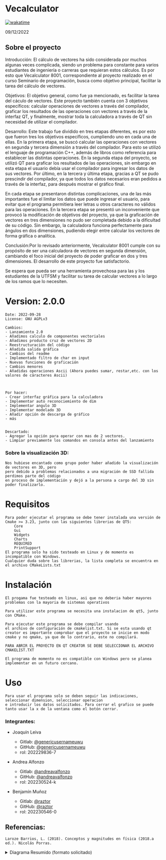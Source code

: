 # Vecalculator
[![wakatime](https://wakatime.com/badge/user/5be7d1e2-7411-4f5d-9f82-c9a643da22e2/project/9aafb881-995a-4634-9ffa-40e64411f340.svg)](https://wakatime.com/badge/user/5be7d1e2-7411-4f5d-9f82-c9a643da22e2/project/9aafb881-995a-4634-9ffa-40e64411f340)

09/12/2022

## Sobre el proyecto
Introducción: El cálculo de vectores ha sido considerada por muchos algunas veces complicada, siendo un problema para constante para varios estudiantes de ingeniería o carreras que requieran estos cálculos. Es por esto que Vecalculator 8001, correspondiente al proyecto realizado en el curso Seminario de programación, busca como objetivo principal, facilitar la tarea del cálculo de vectores. 

Objetivos: El objetivo general, como fue ya mencionado, es facilitar la tarea del cáculo de vectores. Este proyecto también cuenta con 3 objetivos específicos: calcular operaciones de vectores a través del compilador, graficar los resultados de las operaciones con vectores a través de la interfaz QT, y finalmente, mostrar toda la calculadora a través de QT sin necesidad de utilizar el compilador. 


Desarrollo: Este trabajo fue dividido en tres etapas diferentes, es por esto que fueron tres los objetivos específicos, cumpliendo uno en cada una de ellas. En la primera etapa, se buscó calcular las operaciones con vectores en segunda y tercera dimensión a través del compilador. Para esto se utilizó el lenguaje de programación C++, además de libros como referencia para establecer las distintas operaciones. En la segunda etapa del proyecto, se utilizó QT para graficar los resultados de las operaciones, sin embargo en esta etapa el usuario debía usar el compilador para ingresar los datos de sus vectores. Por último, en la tercera y última etapa, gracias a QT se pudo prescindir del compilador, ya que todos los datos necesarios eran pedidos a través de la interfaz, para después mostrar el gráfico final. 

En cada etapa se presentaron distintas complicaciones, una de las más importantes fue el limitar los datos que puede ingresar el usuario, para evitar que el programa permitiera leer letras u otros caracteres no válidos para las operaciones. En la tercera etapa se presentó un inconveniente que provocó la modificación de objetivos del proyecto, ya que la graficación de vectores en tres dimensiones no pudo ser completada debido a la dificultad de su código. Sin embargo, la calculadora funciona perfectamente para ángulos en dos dimensiones, pudiendo elegir entre calcular los vectores de forma gráfica o analítica. 


Conclusión:Por lo revisado anteriormente, Vecalculator 8001 cumple con su propósito de ser una calculadora de vectores en segunda dimensión, cambiando el foco inicial del proyecto de poder graficar en dos y tres dimensiones. El desarrollo de este proyecto fue satisfactorio. 

Se espera que pueda ser una herramienta provechosa para las y los estudiantes de la UTFSM y facilitar su tarea de calcular vectores a lo largo de los ramos que lo necesiten. 



# Version: 2.0.0

    Date: 2022-09-28
    License: GNU AGPLv3

    Cambios:
    - Lanzamiento 2.0
    - Añadimos calculo de componentes vectoriales 
    - Añadimos producto cruz de vectores 2D
    - Reestructuración del código
    - Añadida salida gráfica
    - Cambios del readme
    - Implementado filtro de char en input
    - Nuevas funciones de graficación
    - Cambios menores
    - Añadidas operaciones Ascii (Ahora puedes sumar, restar,etc. con los valores de cáracteres Ascii)



    Por hacer:
    - Crear interfaz gráfica para la calculadora
    - Implementar auto reconociemiento de dim
    - Implementar angulo 3D
    - Implementar modelado 3D
    - Añadir opción de descarga de gráfico
    - más

    
    Descartado:
    - Agregar la opción para operar con mas de 2 vectores.
    - Limpiar previamente los comandos en consola antes del lanzamiento

### Sobre la visualización 3D:
    Nos hubiese encantado como grupo poder haber añadido la visualización de vectores en 3D, pero
    pero debido a problemas relacionados a una migración de SSD fallida perdimos parte del código
    en proceso de implementación y dejó a la persona a cargo del 3D sin poder finalizarlo.
# Requisitos
    Para poder ejecutar el programa se debe tener instalada una versión de Cmake >= 3.23, junto con las siguientes librerias de QT5:
        Core
        Gui
        Widgets
        Charts
        REQUIRED
        PrintSupport
    El programa solo ha sido testeado en Linux y de momento es incompatible con Windows.
    Cualquier duda sobre las librerias, la lista completa se encuentra en el archivo CMakeLists.txt


# Instalación
    El progama fue testeado en linux, asi que no deberia haber mayores problemas con la mayoria de sistemas operativos

    Para utilizar este programa se necesita una instalacion de qt5, junto con CMake.

    Para ejecutar este programa se debe compilar usando
    el archivo de configuración de cmakelist.txt. Si se esta usando qt creator es importante comprobar que el proyecto se inicie en modo cmake y no qmake, ya que de lo contrario, este no compilará. 

    PARA ABRIR EL PROYECTO EN QT CREATOR SE DEBE SELECCIONAR EL ARCHIVO CMAKELIST.TXT

    El programa de momento no es compatible con Windows pero se planea implementar en un futuro cercano.

# Uso
    Para usar el programa solo se deben seguir las indicaciones, seleccionar dimension, seleccionar operacion
    e introducir los datos solicitados. Para cerrar el grafico se puede tanto usar la x de la ventana como el botón cerrar.


### Integrantes:
* Joaquín Leiva
  * Gitlab: [@genericusernameuwu](https://gitlab.com/genericusernameuwu)
  * GitHub: [@genericusernameuwu](https://github.com/genericusernameuwu)
  * rol: 202229836-7


* Andrea Alfonzo
  * Gitlab: [@andreavalfonzo](https://gitlab.com/andreavalfonzo)
  * GitHub: [@andreavalfonzo](https://github.com/andreavalfonzo)
   * rol: 202230524-k


* Benjamín Muñoz
  * Gitlab: [@raztor](https://gitlab.com/raztor)
  * GitHub: [@raztor](https://github.com/Raztor)
  * rol: 202230546-0


## Referencias:
    Laroze Barrios, L. (2018). Conceptos y magnitudes en física (2018.a ed.). Nicolás Porras.

<details>
<summary>Diagrama Resumido (formato solicitado)</summary>
<br>
<img src="https://gitlab.com/Raztor/vecalculator/-/raw/main/media/img.png" alt="Diagrama UML">
</details>

